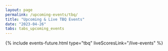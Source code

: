 ```yaml
---
layout: page
permalink: /upcoming-events/tbq/
title: "Upcoming & Live TBQ Events"
date: "2023-04-26"
tabs: tabs_upcoming_events
---
```


{% include events-future.html type="tbq" liveScoresLink="/live-events" %}